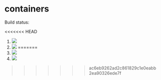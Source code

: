 # containers

Build status:

<<<<<<< HEAD
1. [![](https://github.com/luisgomez214/containers/workflows/tests-fibonacci/badge.svg)](https://github.com/luisgomez214/containers/actions?query=workflow%3Atests-fibonacci)
1. [![](https://github.com/luisgomez214/containers/workflows/tests-range/badge.svg)](https://github.com/luisgomez214/containers/actions?query=workflow%3Atests-range)
=======
1. [![](https://github.com/luisgomez214/containers/workflows/tests-BST/badge.svg)](https://github.com/luisgomez214/containers/actions?query=workflow%3Atests-BST)
1. [![](https://github.com/mikeizbicki/luisgomez214/workflows/tests-BinaryTree/badge.svg)](https://github.com/luisgomez214/containers/actions?query=workflow%3Atests-BinaryTree)
>>>>>>> ac6eb9262ad2c861829c1e0eabb2ea90326ede7f
